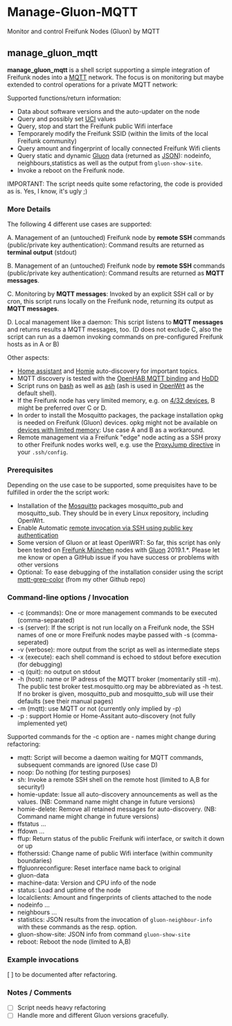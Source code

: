 # Manage-Gluon-MQTT

Monitor and control Freifunk Nodes (Gluon) by MQTT

## manage_gluon_mqtt

**manage_gluon_mqtt** is a shell script supporting a simple integration of Freifunk nodes into a [MQTT](https://en.wikipedia.org/wiki/MQTT) network. The focus is on monitoring but maybe extended to control operations for a private MQTT network:

Supported functions/return information:

* Data about software versions and the auto-updater on the node
* Query and possibly set [UCI](https://openwrt.org/docs/guide-user/base-system/uci) values
* Query, stop and start the Freifunk public Wifi interface
* Temporarely modify the Freifunk SSID (within the limits of the local Freifunk community)
* Query amount and fingerprint of locally connected Freifunk Wifi clients
* Query static and dynamic [Gluon](https://gluon.readthedocs.io/en/latest/) data (returned as [JSON](https://de.wikipedia.org/wiki/JavaScript_Object_Notation)): nodeinfo, neighbours,statistics as well as the output from `gluon-show-site`.
* Invoke a reboot on the Freifunk node.

IMPORTANT: The script needs quite some refactoring, the code is provided as is. Yes, I know, it's ugly ;)

### More Details

The following 4 different use cases are supported:

A. Management of an (untouched) Freifunk node by **remote SSH** commands (public/private key authentication): Command results are returned as **terminal output** (stdout)

B. Management of an (untouched) Freifunk node by **remote SSH** commands (public/private key authentication): Command results are returned as **MQTT messages**.

C. Monitoring by **MQTT messages**: Invoked by an explicit SSH call or by cron, this script runs locally on the Freifunk node, returning its output as **MQTT messages**.

D. Local management like a daemon: This script listens to **MQTT messages** and returns results a MQTT messages, too. (D does not exclude C, also the script can run as a daemon invoking commands on pre-configured Freifunk hosts as in A or B)

Other aspects:

* [Home assistant](https://www.home-assistant.io/docs/mqtt/discovery/) and [Homie](https://homieiot.github.io/specification/) auto-discovery for important topics.
* MQTT discovery is tested with the [OpenHAB MQTT binding](https://www.openhab.org/addons/bindings/mqtt/) and [HoDD](https://github.com/rroemhild/hodd)
* Script runs on [bash](https://de.wikipedia.org/wiki/Bash_(Shell)) as well as [ash](https://en.wikipedia.org/wiki/Almquist_shell) (ash is used in [OpenWrt](https://openwrt.org/) as the default shell).
* If the Freifunk node has very limited memory, e.g. on [4/32 devices](https://openwrt.org/supported_devices/openwrt_on_432_devices), B might be preferred over C or D.
* In order to install the Mosquitto packages, the package installation opkg is needed on Freifunk (Gluon) devices. opkg might not be available on [devices with limited memory](https://openwrt.org/supported_devices/openwrt_on_432_devices): Use case A and B as a workaround.
* Remote management via a Freifunk "edge" node acting as a SSH proxy to other Freifunk nodes works well, e.g. use the [ProxyJump directive](https://www.redhat.com/sysadmin/ssh-proxy-bastion-proxyjump) in your `.ssh/config`.

### Prerequisites

Depending on the use case to be supported, some prequisites have to be fulfilled in order the the script work:

* Installation of the [Mosquitto](https://mosquitto.org) packages mosquitto_pub and mosquitto_sub. They should be in every Linux repository, including OpenWrt.
* Enable Automatic [remote invocation via SSH using public key authentication](https://openwrt.org/docs/guide-user/security/dropbear.public-key.auth)
* Some version of Gluon or at least OpenWRT: So far, this script has only been tested on [Freifunk München](https://ffmuc.net) nodes with [Gluon](https://github.com/freifunk-gluon/gluon) 2019.1.*. Please let me know or open a GitHub issue if you have success or problems with other versions
* Optional: To ease debugging of the installation consider using the script [mqtt-grep-color](https://github.com/sheilbronn/mqtt-grep-color) (from my other Github repo)

### Command-line options / Invocation

* -c (commands): One or more management commands to be executed (comma-separated)
* -s (server): If the script is not run locally on a Freifunk node, the SSH names of one or more Freifunk nodes maybe passed with -s (comma-seperated)
* -v (verbose): more output from the script as well as intermediate steps
* -x (execute): each shell command is echoed to stdout before execution (for debugging)
* -q (quit): no output on stdout
* -h (host): name or IP adress of the MQTT broker (momentarily still -m).
    The public test broker test.mosquitto.org may be abbreviated as -h test.
    If no broker is given, mosquitto_pub and mosquitto_sub will use their defaults (see their manual pages)
* -m (mqtt): use MQTT or not (currently only implied by -p)
* -p : support Homie or Home-Assitant auto-discovery (not fully implemented yet)

Supported commands for the -c option are - names might change during refactoring:

* mqtt: Script will become a daemon waiting for MQTT commands, subsequent commands are ignored (Use case D)
* noop: Do nothing (for testing purposes)
* sh: Invoke a remote SSH shell on the remote host (limited to A,B for security!)
* homie-update: Issue all auto-discovery announcements as well as the values. (NB: Command name might change in future versions)
* homie-delete: Remove all retained messages for auto-discovery. (NB: Command name might change in future versions)
* ffstatus ...
* ffdown ...
* ffup: Return status of the public Freifunk wifi interface, or switch it down or up
* ffotherssid: Change name of public Wifi interface (within community boundaries)
* ffgluonreconfigure: Reset interface name back to original
* gluon-data
* machine-data: Version and CPU info of the node
* status: Load and uptime of the node
* localclients: Amount and fingerprints of clients attached to the node
* nodeinfo ...
* neighbours ...
* statistics: JSON results from the invocation of `gluon-neighbour-info` with these commands as the resp. option.
* gluon-show-site: JSON info from command `gluon-show-site`
* reboot: Reboot the node (limited to A,B)

### Example invocations

[ ] to be documented after refactoring.

### Notes / Comments

* [ ] Script needs heavy refactoring
* [ ] Handle more and different Gluon versions gracefully.
